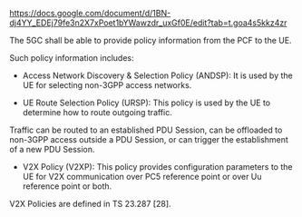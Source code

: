 https://docs.google.com/document/d/1BN-dj4YY_EDEj79fe3n2X7xPoet1bYWawzdr_uxGf0E/edit?tab=t.goa4s5kkz4zr

The 5GC shall be able to provide policy information from the PCF to the UE. 

Such policy information includes:

- Access Network Discovery & Selection Policy (ANDSP): It is used by the UE for selecting non-3GPP access networks.

- UE Route Selection Policy (URSP): This policy is used by the UE to determine how to route outgoing traffic.

Traffic can be routed to an established PDU Session, can be offloaded to non-3GPP access outside a PDU Session, or can trigger the establishment of a new PDU Session.

- V2X Policy (V2XP): This policy provides configuration parameters to the UE for V2X communication over PC5 reference point or over Uu reference point or both. 

V2X Policies are defined in TS 23.287 [28]. 

